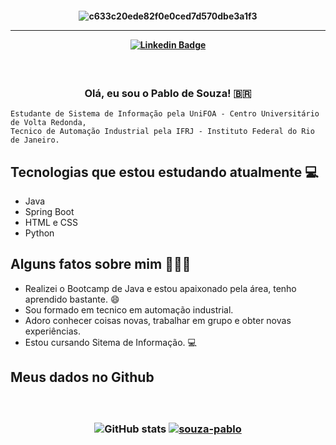 <h4 align="center">
 
![c633c20ede82f0e0ced7d570dbe3a1f3](https://user-images.githubusercontent.com/70382532/138322189-2db8df52-9dcb-40a0-88a8-c365466bd33d.gif)

<hr>

<!--
[![Github Badge](https://img.shields.io/badge/-Facebook-blue?style=for-the-badge&logo=Facebook&logoColor=white&link=https://github.com/souza-pablo)](#)
[![Instagram Badge](https://img.shields.io/badge/-instagram-red?style=for-the-badge&logo=instagram&logoColor=white&link=https://github.com/souza-pablo)](#)
-->
[![Linkedin Badge](https://img.shields.io/badge/-Linkedin-blue?style=for-the-badge&logo=Linkedin&logoColor=white&link=https://github.com/souza-pablo)](https://www.linkedin.com/in/souza-pablo/)
</h4>

<h3 align="center">  <br>

Olá, eu sou o Pablo de Souza! 🇧🇷
<br>

</h3>

```
Estudante de Sistema de Informação pela UniFOA - Centro Universitário de Volta Redonda, 
Tecnico de Automação Industrial pela IFRJ - Instituto Federal do Rio de Janeiro.
```
## Tecnologias que estou estudando atualmente 💻

  - Java
  - Spring Boot
  - HTML e CSS
  - Python

## Alguns fatos sobre mim 👨🏻‍💻

- Realizei o Bootcamp de Java e estou apaixonado pela área, tenho aprendido bastante. 😄
- Sou formado em tecnico em automação industrial.
- Adoro conhecer coisas novas, trabalhar em grupo e obter novas experiências. 
- Estou cursando Sitema de Informação. 💻

## Meus dados no Github
<h3 align="center">  <br>
 
 
![GitHub stats](https://github-readme-stats.vercel.app/api/top-langs/?username=souza-pablo&hide=html&layout=compact=true&theme=tokyonight)
[![souza-pablo](https://github-readme-stats.vercel.app/api/top-langs/?username=souza-pablo&hide=html&layout=compact=true&theme=tokyonight)](https://github.com/souza-pablo/)
</h3>
